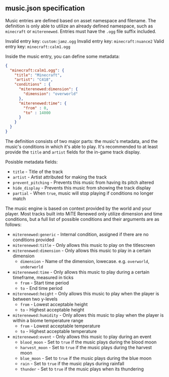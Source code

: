 ## music.json specification
Music entries are defined based on asset namespace and filename. The definition is only able to utilize an
already defined namespace, such as ``minecraft`` or ``miterenewed``. Entries must have the ``.ogg`` file suffix
included.

Invalid entry key: ``custom:jamz.ogg``
Invalid entry key: ``minecraft:nuance2``
Valid entry key: ``minecraft:calm1.ogg``

Inside the music entry, you can define some metadata:
```json
{
  "minecraft:calm1.ogg": {
    "title": "Minecraft",
    "artist": "C418",
    "conditions" : {
      "miterenewed:dimension": {
        "dimension": "overworld"
      },
      "miterenewed:time": {
        "from" : 0,
        "to" : 14000
      }
    }
  }
}
```
The definition consists of two major parts: the music's metadata, and the music's conditions in which
it's able to play. It's recommended to at least provide the ``title`` and ``artist`` fields for the 
in-game track display.

Posisble metadata fields:
- ``title`` - Title of the track
- ``artist`` - Artist attributed for making the track
- ``prevent_pitching`` - Prevents this music from having its pitch altered
- ``hide_display`` - Prevents this music from showing the track display
- ``partial`` - When ``true``, music will stop playing if conditions no longer match

The music engine is based on context provided by the world and your player. Most tracks built into
MiTE Renewed only utilize dimension and time conditions, but a full list of possible conditions and
their arguments are as follows:
- ``miterenewed:generic`` - Internal condition, assigned if there are no conditions provided
- ``miterenewed:title`` - Only allows this music to play on the titlescreen
- ``miterenewed:dimension`` - Only allows this music to play in a certain dimension
  - ``dimension`` - Name of the dimension, lowecase. e.g. ``overworld``, ``underworld``
- ``miterenewed:time`` - Only allows this music to play during a certain timeframe, measured in ticks
  - ``from`` - Start time period
  - ``to`` - End time period
- ``miterenewed:height`` - Only allows this music to play when the player is between two y-levels
    - ``from`` - Lowest acceptable height
    - ``to`` - Highest acceptable height
- ``miterenewed:humidity`` - Only allows this music to play when the player is within a biome temperature range
    - ``from`` - Lowest acceptable temperature
    - ``to`` - Highest acceptable temperature
- ``miterenewed:event`` - Only allows this music to play during an event
  - ``blood_moon`` - Set to ``true`` if the music plays during the blood moon
  - ``harvest_moon`` - Set to ``true`` if the music plays during the harvest moon
  - ``blue_moon`` - Set to ``true`` if the music plays during the blue moon
  - ``rain`` - Set to ``true`` if the music plays during rainfall
  - ``thunder`` - Set to ``true`` if the music plays when its thundering
